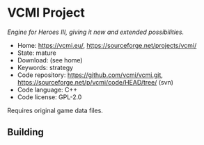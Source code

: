 # VCMI Project

_Engine for Heroes III, giving it new and extended possibilities._

- Home: https://vcmi.eu/, https://sourceforge.net/projects/vcmi/
- State: mature
- Download: (see home)
- Keywords: strategy
- Code repository: https://github.com/vcmi/vcmi.git, https://sourceforge.net/p/vcmi/code/HEAD/tree/ (svn)
- Code language: C++
- Code license: GPL-2.0

Requires original game data files.

## Building

